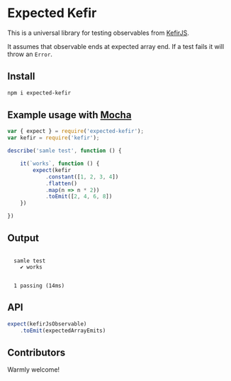 # Expected Kefir

This is a universal library for testing observables from [KefirJS](https://github.com/kefirjs/kefir).

It assumes that observable ends at expected array end. If a test fails it will throw an `Error`.

## Install

```bash
npm i expected-kefir
```

## Example usage with [Mocha](https://mochajs.org/)

```javascript
var { expect } = require('expected-kefir');
var kefir = require('kefir');

describe('samle test', function () {

    it(`works`, function () {
        expect(kefir
            .constant([1, 2, 3, 4])
            .flatten()
            .map(n => n * 2))
            .toEmit([2, 4, 6, 8])
    })

})
```


## Output

```

  samle test
    ✔ works


  1 passing (14ms)

```


## API

```javascript
expect(kefirJsObservable)
    .toEmit(expectedArrayEmits)
```

## Contributors

Warmly welcome!
